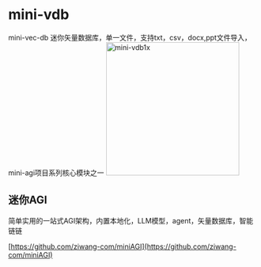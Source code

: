 # mini-vdb
mini-vec-db 迷你矢量数据库，单一文件，支持txt，csv，docx,ppt文件导入，mini-agi项目系列核心模块之一
<img width="269" alt="mini-vdb1x" src="https://github.com/ziwang-com/mini-vdb/assets/11691791/7228c1d5-ca9e-4db4-bfa6-00a1b89c3c29">

## 迷你AGI
简单实用的一站式AGI架构，内置本地化，LLM模型，agent，矢量数据库，智能链链

[https://github.com/ziwang-com/miniAGI](https://github.com/ziwang-com/miniAGI)

